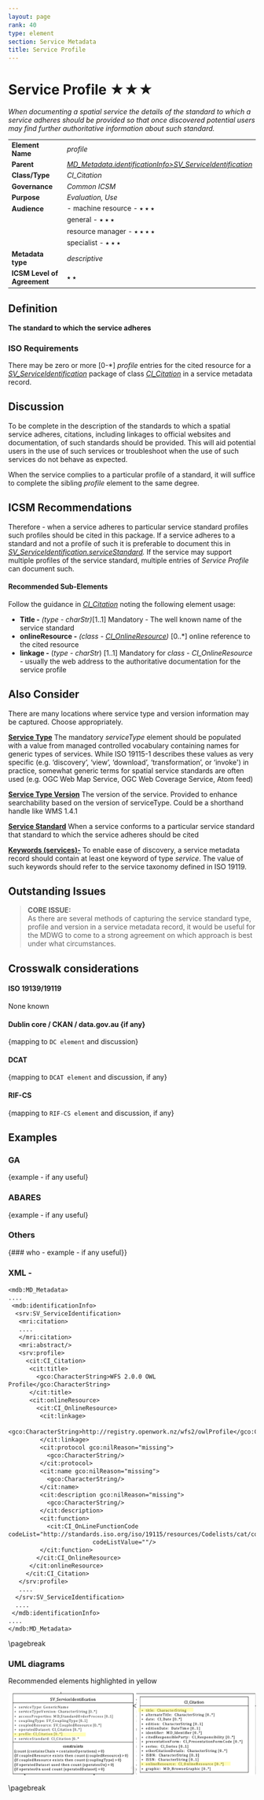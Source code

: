 ```yaml
---
layout: page
rank: 40
type: element
section: Service Metadata
title: Service Profile
---
```


# Service Profile ★★★ 

*When documenting a spatial service the details of the standard to which a service adheres should be provided so that once discovered potential users may find further authoritative information about such standard.*

| | |
| --- | --- |
| **Element Name** | *profile* |
| **Parent** | *[MD_Metadata.identificationInfo>SV_ServiceIdentification](./ServiceIdentification)* |
| **Class/Type** | *CI_Citation* |
| **Governance** | *Common ICSM* |
| **Purpose** | *Evaluation, Use* |
| **Audience** |- machine resource - ⭑ ⭑ ⭑ |
| | general - ⭑ ⭑ ⭑ |
| | resource manager - ⭑ ⭑ ⭑ ⭑ |
| | specialist - ⭑ ⭑ ⭑ |
| **Metadata type** | *descriptive* |
| **ICSM Level of Agreement** | ⭑ ⭑ |

## Definition
**The standard to which the service adheres**

### ISO Requirements

There may be zero or more [0-\*] *profile* entries for the cited resource for a *[SV_ServiceIdentification](./ServiceIdentification)* package of class *[CI_Citation](./class-CI_Citation)* in a service metadata record.

## Discussion
To be complete in the description of the standards to which a spatial service adheres, citations, including linkages to official websites and documentation, of such standards should be provided. This will aid potential users in the use of such services or troubleshoot when the use of such services do not behave as expected.

When the service complies to a particular profile of a standard, it will suffice to complete the sibling *profile* element to the same degree.

## ICSM Recommendations 

Therefore - when a service adheres to particular service standard profiles such profiles should be cited in this package. If a service adheres to a standard and not a profile of such it is preferable to document this in *[SV_ServiceIdentification.serviceStandard](./ServiceStandard).* If the service may support multiple profiles of the service standard, multiple entries of *Service Profile* can document such.

#### Recommended Sub-Elements 
Follow the guidance in *[CI_Citation](./class-CI_Citation)* noting the following element usage:

- **Title -** *(type - charStr)*[1..1] Mandatory - The well known name of the service standard
- **onlineResource -** *(class - [CI_OnlineResource](./class-CI_OnlineResource))* [0..\*] online reference to the cited resource
 - **linkage -** (*type - charStr*) [1..1] Mandatory for *class - CI_OnlineResource* - usually the web address to the authoritative documentation for the service profile

## Also Consider
There are many locations where service type and version information may be captured. Choose appropriately.

**[Service Type](./ServiceType)** The mandatory *serviceType* element should be populated with a value from managed controlled vocabulary containing names for generic types of services. While ISO 19115-1 describes these values as very specific (e.g. ‘discovery’, ‘view’, ‘download’, ‘transformation’, or ‘invoke') in practice, somewhat generic terms for spatial service standards are often used (e.g. OGC Web Map Service, OGC Web Coverage Service, Atom feed)

**[Service Type Version](./ServiceTypeVersion)** The version of the service. Provided to enhance searchability based on the version of serviceType. Could be a shorthand handle like WMS 1.4.1

**[Service Standard](./ServiceStandard)** When a service conforms to a particular service standard that standard to which the service adheres should be cited

**[Keywords (services)-](./Keywords)** To enable ease of discovery, a service metadata record should contain at least one keyword of type *service*. The value of such keywords should refer to the service taxonomy defined in ISO 19119.


## Outstanding Issues

> **CORE ISSUE:**  
As there are several methods of capturing the service standard type, profile and version in a service metadata record, it would be useful for the MDWG to come to a strong agreement on which approach is best under what circumstances.

## Crosswalk considerations 

#### ISO 19139/19119 
None known

#### Dublin core / CKAN / data.gov.au {if any}
{mapping to `DC element` and discussion}

#### DCAT 
{mapping to `DCAT element` and discussion, if any}

#### RIF-CS
{mapping to `RIF-CS element` and discussion, if any}


## Examples

### GA
{example - if any useful}

### ABARES
{example - if any useful}

### Others
{### who - example - if any useful}}

### XML -

```
<mdb:MD_Metadata>
....
 <mdb:identificationInfo>
  <srv:SV_ServiceIdentification>
   <mri:citation>
   ....
   </mri:citation>
   <mri:abstract/>
   <srv:profile>
     <cit:CI_Citation>
      <cit:title>
        <gco:CharacterString>WFS 2.0.0 OWL Profile</gco:CharacterString>
      </cit:title>
      <cit:onlineResource>
        <cit:CI_OnlineResource>
         <cit:linkage>
           <gco:CharacterString>http://registry.openwork.nz/wfs2/owlProfile</gco:CharacterString>
         </cit:linkage>
         <cit:protocol gco:nilReason="missing">
           <gco:CharacterString/>
         </cit:protocol>
         <cit:name gco:nilReason="missing">
           <gco:CharacterString/>
         </cit:name>
         <cit:description gco:nilReason="missing">
           <gco:CharacterString/>
         </cit:description>
         <cit:function>
           <cit:CI_OnLineFunctionCode codeList="http://standards.iso.org/iso/19115/resources/Codelists/cat/codelists.xml#CI_OnLineFunctionCode"
                        codeListValue=""/>
         </cit:function>
        </cit:CI_OnlineResource>
      </cit:onlineResource>
     </cit:CI_Citation>
   </srv:profile>
   ....
  </srv:SV_ServiceIdentification>
  ....
 </mdb:identificationInfo>
....
</mdb:MD_Metadata>
```

\pagebreak

### UML diagrams

Recommended elements highlighted in yellow

![Service Profile](../images/ServiceProfile.png)

\pagebreak

